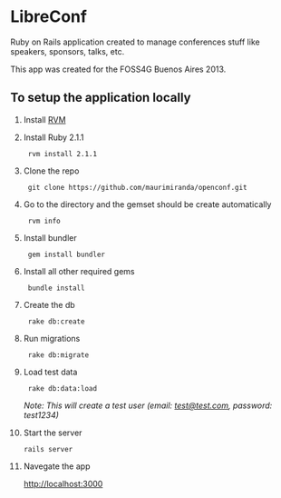 LibreConf
========

Ruby on Rails application created to manage conferences stuff like speakers, sponsors, talks, etc.

This app was created for the FOSS4G Buenos Aires 2013.

To setup the application locally
--------------------------------

1. Install [RVM](https://rvm.io/)

2. Install Ruby 2.1.1

        rvm install 2.1.1

3. Clone the repo

        git clone https://github.com/maurimiranda/openconf.git

4. Go to the directory and the gemset should be create automatically

        rvm info

5. Install bundler

        gem install bundler

6. Install all other required gems
    
        bundle install

7. Create the db

        rake db:create

8. Run migrations
    
        rake db:migrate

9. Load test data

        rake db:data:load

	_Note: This will create a test user (email: test@test.com, password: test1234)_

10. Start the server
    
        rails server

11. Navegate the app

    [http://localhost:3000](http://localhost:3000)
